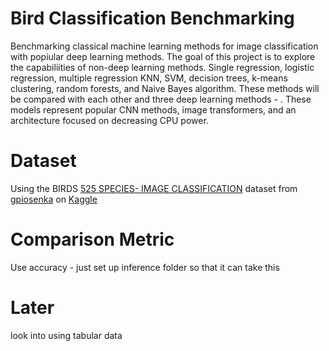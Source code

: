 # Bird Classification Benchmarking

Benchmarking classical machine learning methods for image classification with popiular deep learning methods. The goal of this project is to explore the capabiliities of non-deep learning methods. Single regression, logistic regression, multiple regression KNN, SVM, decision trees, k-means clustering, random forests, and Naive Bayes algorithm. These methods will be compared with each other and three deep learning methods - . These models represent popular CNN methods, image transformers, and an architecture focused on decreasing CPU power.

# Dataset
Using the BIRDS [525 SPECIES- IMAGE CLASSIFICATION](https://www.kaggle.com/datasets/gpiosenka/100-bird-species) dataset from [gpiosenka](https://www.kaggle.com/gpiosenka) on [Kaggle](https://www.kaggle.com/datasets)

# Comparison Metric
Use accuracy - just set up inference folder so that it can take this

# Later
look into using tabular data